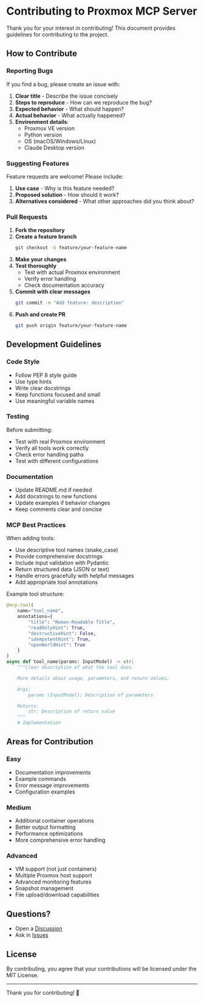 # Contributing to Proxmox MCP Server

Thank you for your interest in contributing! This document provides guidelines for contributing to the project.

## How to Contribute

### Reporting Bugs

If you find a bug, please create an issue with:

1. **Clear title** - Describe the issue concisely
2. **Steps to reproduce** - How can we reproduce the bug?
3. **Expected behavior** - What should happen?
4. **Actual behavior** - What actually happened?
5. **Environment details**:
   - Proxmox VE version
   - Python version
   - OS (macOS/Windows/Linux)
   - Claude Desktop version

### Suggesting Features

Feature requests are welcome! Please include:

1. **Use case** - Why is this feature needed?
2. **Proposed solution** - How should it work?
3. **Alternatives considered** - What other approaches did you think about?

### Pull Requests

1. **Fork the repository**
2. **Create a feature branch**
   ```bash
   git checkout -b feature/your-feature-name
   ```
3. **Make your changes**
4. **Test thoroughly**
   - Test with actual Proxmox environment
   - Verify error handling
   - Check documentation accuracy
5. **Commit with clear messages**
   ```bash
   git commit -m "Add feature: description"
   ```
6. **Push and create PR**
   ```bash
   git push origin feature/your-feature-name
   ```

## Development Guidelines

### Code Style

- Follow PEP 8 style guide
- Use type hints
- Write clear docstrings
- Keep functions focused and small
- Use meaningful variable names

### Testing

Before submitting:

- Test with real Proxmox environment
- Verify all tools work correctly
- Check error handling paths
- Test with different configurations

### Documentation

- Update README.md if needed
- Add docstrings to new functions
- Update examples if behavior changes
- Keep comments clear and concise

### MCP Best Practices

When adding tools:

- Use descriptive tool names (snake_case)
- Provide comprehensive docstrings
- Include input validation with Pydantic
- Return structured data (JSON or text)
- Handle errors gracefully with helpful messages
- Add appropriate tool annotations

Example tool structure:

```python
@mcp.tool(
    name="tool_name",
    annotations={
        "title": "Human-Readable Title",
        "readOnlyHint": True,
        "destructiveHint": False,
        "idempotentHint": True,
        "openWorldHint": True
    }
)
async def tool_name(params: InputModel) -> str:
    """Clear description of what the tool does.

    More details about usage, parameters, and return values.

    Args:
        params (InputModel): Description of parameters

    Returns:
        str: Description of return value
    """
    # Implementation
```

## Areas for Contribution

### Easy

- Documentation improvements
- Example commands
- Error message improvements
- Configuration examples

### Medium

- Additional container operations
- Better output formatting
- Performance optimizations
- More comprehensive error handling

### Advanced

- VM support (not just containers)
- Multiple Proxmox host support
- Advanced monitoring features
- Snapshot management
- File upload/download capabilities

## Questions?

- Open a [Discussion](https://github.com/husniadil/proxmox-mcp-server/discussions)
- Ask in [Issues](https://github.com/husniadil/proxmox-mcp-server/issues)

## License

By contributing, you agree that your contributions will be licensed under the MIT License.

---

Thank you for contributing! 🎉
